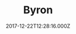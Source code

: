 ---
date: 2017-12-22T12:28:16.000Z
title: Byron
latitude: 52.05676
longitude: 1.1539195
category: checkin
---